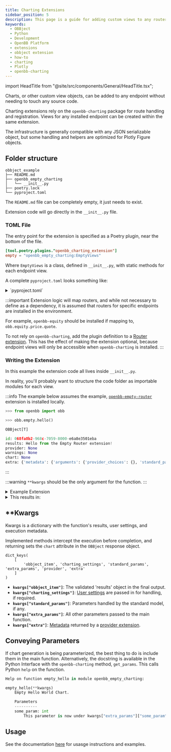 ```yaml
---
title: Charting Extensions
sidebar_position: 5
description: This page is a guide for adding custom views to any router endpoint that are included with the response object when the user sets `chart=True`.
keywords:
  - OBBject
  - Python
  - Development
  - OpenBB Platform
  - extensions
  - obbject extension
  - how-to
  - charting
  - Plotly
  - openbb-charting
---
```


import HeadTitle from "@site/src/components/General/HeadTitle.tsx";

<HeadTitle title="Charting Extensions - Developer | OpenBB Docs" />

Charts, or other custom view objects, can be added to any endpoint without needing to touch any source code.

Charting extensions rely on the `openbb-charting` package for route handling and registration.
Views for any installed endpoint can be created within the same extension.

The infrastructure is generally compatible with any JSON serializable object,
but some handling and helpers are optimized for Plotly Figure objects.

## Folder structure

```shell
obbject_example
├── README.md
├── openbb_empty_charting
│   └── __init__.py
├── poetry.lock
└── pyproject.toml
```

The `README.md` file can be completely empty, it just needs to exist.

Extension code will go directly in the `__init__.py` file.

### TOML File

The entry point for the extension is specified as a Poetry plugin, near the bottom of the file.

```toml
[tool.poetry.plugins."openbb_charting_extension"]
empty = "openbb_empty_charting:EmptyViews"
```

Where `EmptyViews` is a class, defined in `__init__.py`, with static methods for each endpoint view.

A complete `pyproject.toml` looks something like:

<details>
<summary mdxType="summary">`pyproject.toml`</summary>

```toml
[tool.poetry]
name = "openbb-empty-charting"
version = "0.0.1"
description = "An empty OBBject extension"
authors = ["Hello <hello@world.co>"]
readme = "README.md"
packages = [{ include = "openbb_empty_charting" }]

[tool.poetry.dependencies]
python = "^3.10,<3.14"
openbb-core = "*"
openbb-charting = "*"

[build-system]
requires = ["poetry-core"]
build-backend = "poetry.core.masonry.api"

[tool.poetry.plugins."openbb_charting_extension"]
empty = "openbb_empty_charting:EmptyViews"
```

</details>

:::important
Extension logic will map routers, and while not necessary to define as a dependency,
it is assumed that routers for specific endpoints are installed in the environment.

For example, `openbb-equity` should be installed if mapping to, `obb.equity.price.quote`.

To not rely on `openbb-charting`, add the plugin definition to a [Router extension](/python/developer/extension_types/router).
This has the effect of making the extension optional, because endpoint views will only be accessible when `openbb-charting` is installed.
:::

### Writing the Extension

In this example the extension code all lives inside `__init__.py`.

In reality, you'll probably want to structure the code folder as importable modules for each view.

:::info
The example below assumes the example, [`openbb-empty-router`](/python/developer/extension_types/router) extension is installed locally.

```python
>>> from openbb import obb

>>> obb.empty.hello()

OBBject[T]

id: 068fa8b2-968c-7059-8000-e6a8e3501eba
results: Hello from the Empty Router extension!
provider: None
warnings: None
chart: None
extra: {'metadata': {'arguments': {'provider_choices': {}, 'standard_params': {}, '...
```

:::

:::warning
`**kwargs` should be the only argument for the function.
:::

<details>
<summary mdxType="summary">Example Extension</summary>

```python
"""Empty Router Views."""

class EmptyViews:
    """Empty Views."""

    @staticmethod
    def empty_hello( # Map to any full router path like this, i.e, `etf_countries`
        **kwargs,
    ):
        """Empty Hello World Chart.

        Parameters
        ----------
        some_param: int
            This parameter is now under kwargs["extra_params"]["some_param"]
        """
        # pylint: disable=import-outside-toplevel

        # Import modules here instead of at the top of the file.

        # This is an object that can be used to return the results.
        # It accepts "fig", "content", and "format" as inputs.
        # Content is the JSON serialized representation returned to the API,
        # "fig" is the Python object holding the chart. 
        from openbb_core.app.model.charts.chart import Chart

        # This is the general purpose Figure object,
        # it is a subclass of plotly.graph_objects.Figure
        # It can be used to display content in a dedicated window
        # when `pywry` is installed from PyPI.
        from openbb_charting.core.openbb_figure import OpenBBFigure
        
        # Code will execute when router endpoint is called, and `chart=True`.

        print(kwargs)

        fig = OpenBBFigure()
        fig.add_bar(
            x=["A", "B", "C"], y=[1, 2, 3]
        )
        fig.update_layout(
            title="Hello Chart!",
            template="plotly_dark"
        )
        return Chart(
            fig=fig,  # Binary figure object
            content=fig.to_plotly_json(),  # JSON-econdable version.
            format="plotly"  # For user reference.
        )
```

</details>

<details>
<summary mdxType="summary">This results in:</summary>


```python
>>> res = obb.empty.hello(chart=True, some_param= 2)
{
    'extra_params': {'some_param': 2},
    'obbject_item': 'Hello from the Empty Router extension!',
    'charting_settings': <openbb_core.app.model.charts.charting_settings.ChartingSettings object at 0x10c73f610>,
    'standard_params': {},
    'provider': None,
    'extra': {}
}

>>> res

OBBject[T]

id: 068fac1e-e9fe-7037-8000-b993cc3e848f
results: Hello from the Empty Router extension!
provider: None
warnings: None
chart: {'content': {'data': [{'x': ['A', 'B', 'C'], 'y': [1, 2, 3], 'type': 'bar'}]...
extra: {'metadata': {'arguments': {'provider_choices': {}, 'standard_params': {}, '...
```

</details>

## **Kwargs

Kwargs is a dictionary with the function's results, user settings, and execution metadata.

Implemented methods intercept the execution before completion, and returning sets the `chart` attribute in the `OBBject` response object.

```
dict_keys(
    [
        'obbject_item', 'charting_settings', 'standard_params', 'extra_params', 'provider', 'extra'
    ]
)
```

- **`kwargs["obbject_item"]`**: The validated 'results' object in the final output.
- **`kwargs["charting_settings"]`**: [User settings](/python/settings/user_settings/preferences) are passed in for handling, if required.
- **`kwargs["standard_params"]`**: Parameters handled by the standard model, if any.
- **`kwargs["extra_params"]`**: All other parameters passed to the main function.
- **`kwargs["extra"]`**: [Metadata](/python/developer/how-to/annotated_results) returned by a [provider extension](/python/developer/extension_types/provider).


## Conveying Parameters

If chart generation is being parameterized, the best thing to do is include them in the main function. Alternatively, the docstring is available in the Python Interface with the `openbb-charting` method, `get_params`. This calls Python `help` on the function.

```python
Help on function empty_hello in module openbb_empty_charting:

empty_hello(**kwargs)
    Empty Hello World Chart.

    Parameters
    ----------
    some_param: int
        This parameter is now under kwargs["extra_params"]["some_param"]
```

## Usage

See the documentation [here](/python/extensions/infrastructure/openbb-charting) for usasge instructions and examples.

